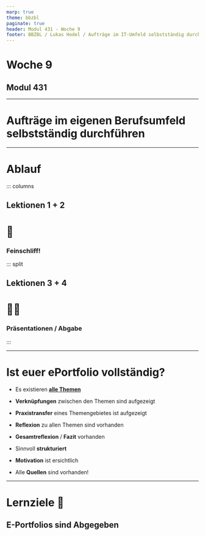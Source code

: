 ```yaml
---
marp: true
theme: bbzbl
paginate: true
header: Modul 431 - Woche 9
footer: BBZBL / Lukas Hodel / Aufträge im IT-Umfeld selbstständig durchführen
---
```


<!-- _class: big center -->

# Woche 9
## Modul 431 

---

<!-- _class: big -->

# **Aufträge** im eigenen Berufsumfeld **selbstständig durchführen**

---

# Ablauf

::: columns

## Lektionen **1 + 2**

# :nail_care: 

### Feinschliff!

::: split

## Lektionen **3 + 4**

# :judge: 
### Präsentationen / Abgabe

:::

---

# Ist euer ePortfolio vollständig?

- Es existieren **[alle Themen](https://codingluke.github.io/bbzbl-modul-431/docs/beurteilungen/LB4#1-vollst%C3%A4ndiger-unterrichtsbezug)**

- **Verknüpfungen** zwischen den Themen sind aufgezeigt
- **Praxistransfer** eines Themengebietes ist aufgezeigt
- **Reflexion** zu allen Themen sind vorhanden
- **Gesamtreflexion** / **Fazit** vorhanden
- Sinnvoll **strukturiert**
- **Motivation** ist ersichtlich
- Alle **Quellen** sind vorhanden!

---

<!-- _class: big center -->

# Lernziele :dart:

## E-Portfolios sind Abgegeben
